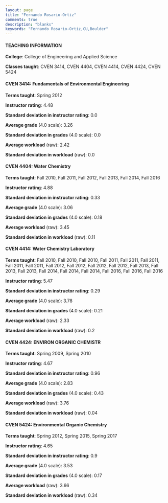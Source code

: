 ```yaml
---
layout: page
title: "Fernando Rosario-Ortiz" 
comments: true
description: "blanks"
keywords: "Fernando Rosario-Ortiz,CU,Boulder"
---
```

<head>
<script src="https://ajax.googleapis.com/ajax/libs/jquery/2.1.3/jquery.min.js"></script>
<script src="https://dl.dropboxusercontent.com/s/pc42nxpaw1ea4o9/highcharts.js?dl=0"></script>
<!-- <script src="../assets/js/highcharts.js"></script> -->
<style type="text/css">@font-face {
	font-family: "Bebas Neue";
	src: url(https://www.filehosting.org/file/details/544349/BebasNeue Regular.otf) format("opentype");
	}
	h1.Bebas { 
		font-family: "Bebas Neue", Verdana, Tahoma;
	}
</style>
</head>
	   
#### TEACHING INFORMATION

**College**: College of Engineering and Applied Science

**Classes taught**: CVEN 3414, CVEN 4404, CVEN 4414, CVEN 4424, CVEN 5424

#### CVEN 3414: Fundamentals of Environmental Engineering

**Terms taught**: Spring 2012

**Instructor rating**: 4.48

**Standard deviation in instructor rating**: 0.0

**Average grade** (4.0 scale): 3.26

**Standard deviation in grades** (4.0 scale): 0.0

**Average workload** (raw): 2.42

**Standard deviation in workload** (raw): 0.0

#### CVEN 4404: Water Chemistry

**Terms taught**: Fall 2010, Fall 2011, Fall 2012, Fall 2013, Fall 2014, Fall 2016

**Instructor rating**: 4.88

**Standard deviation in instructor rating**: 0.33

**Average grade** (4.0 scale): 3.06

**Standard deviation in grades** (4.0 scale): 0.18

**Average workload** (raw): 3.45

**Standard deviation in workload** (raw): 0.11

#### CVEN 4414: Water Chemistry Laboratory

**Terms taught**: Fall 2010, Fall 2010, Fall 2010, Fall 2011, Fall 2011, Fall 2011, Fall 2011, Fall 2011, Fall 2012, Fall 2012, Fall 2012, Fall 2012, Fall 2013, Fall 2013, Fall 2013, Fall 2014, Fall 2014, Fall 2014, Fall 2016, Fall 2016, Fall 2016

**Instructor rating**: 5.47

**Standard deviation in instructor rating**: 0.29

**Average grade** (4.0 scale): 3.78

**Standard deviation in grades** (4.0 scale): 0.21

**Average workload** (raw): 2.33

**Standard deviation in workload** (raw): 0.2

#### CVEN 4424: ENVIRON ORGANIC CHEMISTR

**Terms taught**: Spring 2009, Spring 2010

**Instructor rating**: 4.67

**Standard deviation in instructor rating**: 0.96

**Average grade** (4.0 scale): 2.83

**Standard deviation in grades** (4.0 scale): 0.43

**Average workload** (raw): 3.76

**Standard deviation in workload** (raw): 0.04

#### CVEN 5424: Environmental Organic Chemistry

**Terms taught**: Spring 2012, Spring 2015, Spring 2017

**Instructor rating**: 4.65

**Standard deviation in instructor rating**: 0.9

**Average grade** (4.0 scale): 3.53

**Standard deviation in grades** (4.0 scale): 0.17

**Average workload** (raw): 3.66

**Standard deviation in workload** (raw): 0.34


